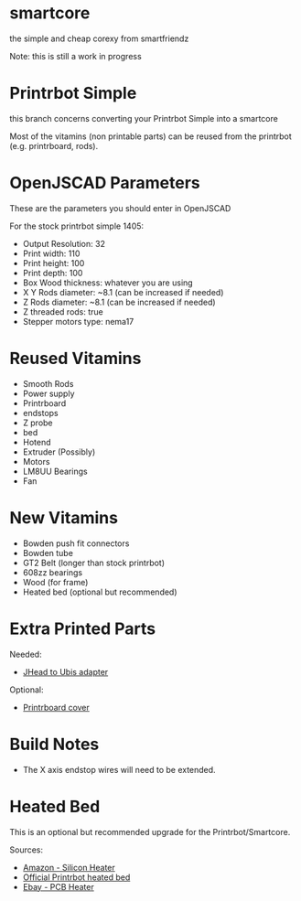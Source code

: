 # smartcore
the simple and cheap corexy from smartfriendz

Note: this is still a work in progress

# Printrbot Simple
this branch concerns converting your Printrbot Simple into a smartcore

Most of the vitamins (non printable parts) can be reused from the printrbot (e.g. printrboard, rods).

# OpenJSCAD Parameters
These are the parameters you should enter in OpenJSCAD

For the stock printrbot simple 1405:

* Output Resolution: 32
* Print width: 110
* Print height: 100
* Print depth: 100
* Box Wood thickness: whatever you are using
* X Y Rods diameter: ~8.1 (can be increased if needed)
* Z Rods diameter: ~8.1 (can be increased if needed)
* Z threaded rods: true
* Stepper motors type: nema17

# Reused Vitamins
* Smooth Rods
* Power supply
* Printrboard
* endstops
* Z probe
* bed
* Hotend
* Extruder (Possibly)
* Motors
* LM8UU Bearings
* Fan

# New Vitamins
* Bowden push fit connectors
* Bowden tube
* GT2 Belt (longer than stock printrbot)
* 608zz bearings
* Wood (for frame)
* Heated bed (optional but recommended)

# Extra Printed Parts
Needed:

* [JHead to Ubis adapter](https://github.com/lordofhyphens/jheadtoubis/blob/master/ubis_jhead_adapter_bracket.stl)

Optional:

* [Printrboard cover](http://www.thingiverse.com/thing:278789/#files)

# Build Notes
* The X axis endstop wires will need to be extended.

# Heated Bed
This is an optional but recommended upgrade for the Printrbot/Smartcore.

Sources:
* [Amazon - Silicon Heater](http://www.amazon.com/100x100mm-Silicone-Rubber-Heater-Printer/dp/B00I50G4O8)
* [Official Printrbot heated bed](http://printrbot.com/shop/heated-bed-upgrade-for-makers-kit-1405/)
* [Ebay - PCB Heater](http://www.ebay.com/itm/Prewired-Heatbed-For-Printrbot-Simple-4-65-X-7-25-Heated-Bed-for-3D-Printing-/251620873437?pt=LH_DefaultDomain_0&hash=item3a95c5d4dd)
